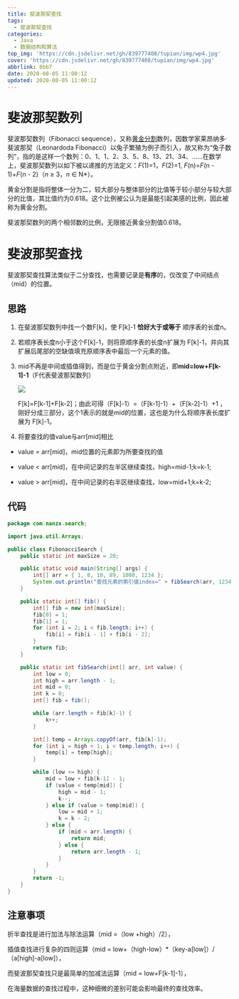 ```yaml
---
title: 斐波那契查找
tags:
  - 斐波那契查找
categories:
  - Java
  - 数据结构和算法
top_img: 'https://cdn.jsdelivr.net/gh/839777408/tupian/img/wp4.jpg'
cover: 'https://cdn.jsdelivr.net/gh/839777408/tupian/img/wp4.jpg'
abbrlink: 8bb7
date: 2020-08-05 11:00:12
updated: 2020-08-05 11:00:12
---
```


# 斐波那契数列

斐波那契数列（Fibonacci sequence），又称[黄金分割](https://baike.baidu.com/item/黄金分割/115896)数列，因数学家莱昂纳多·斐波那契（Leonardoda Fibonacci）以兔子繁殖为例子而引入，故又称为“兔子数列”，指的是这样一个数列：0、1、1、2、3、5、8、13、21、34、……在数学上，斐波那契数列以如下被以递推的方法定义：*F*(1)=1，*F*(2)=1, *F*(n)=*F*(n - 1)+*F*(n - 2)（*n* ≥ 3，*n* ∈ N*）。

黄金分割是指将整体一分为二，较大部分与整体部分的比值等于较小部分与较大部分的比值，其比值约为0.618。这个比例被公认为是最能引起美感的比例，因此被称为黄金分割。

斐波那契数列的两个相邻数的比例，无限接近黄金分割值0.618。

# 斐波那契查找

斐波那契查找算法类似于二分查找，也需要记录是**有序**的，仅改变了中间结点（mid）的位置。

## 思路

1. 在斐波那契数列中找一个数F[k]，使 F[k]-1 **恰好大于或等于** 顺序表的长度n。
2. 若顺序表长度n小于这个F[k]-1，则将原顺序表的长度n扩展为 F[k]-1，并向其扩展后尾部的空缺值填充原顺序表中最后一个元素的值。

3. mid不再是中间或插值得到，而是位于黄金分割点附近，即**mid=low+F[k-1]-1**（F代表斐波那契数列）

   ![](https://cdn.jsdelivr.net/gh/839777408/tupian/blog/20190102143249391.jpg)

   F[k]=F[k-1]+F[k-2]；由此可得（F[k]-1）=（F[k-1]-1）+（F[k-2]-1）+1 ，刚好分成三部分，这个1表示的就是mid的位置，这也是为什么将顺序表长度扩展为 F[k]-1。

4.  将要查找的值value与arr[mid]相比

   - value = arr[mid]，mid位置的元素即为所要查找的值

   - value < arr[mid]，在中间记录的左半区继续查找，high=mid-1;k=k-1;
   - value > arr[mid]，在中间记录的右半区继续查找，low=mid+1;k=k-2;

## 代码

```java
package com.nanzx.search;

import java.util.Arrays;

public class FibonacciSearch {
	public static int maxSize = 20;

	public static void main(String[] args) {
		int[] arr = { 1, 8, 10, 89, 1000, 1234 };
		System.out.println("查找元素的索引值index=" + fibSearch(arr, 1234));
	}

	public static int[] fib() {
		int[] fib = new int[maxSize];
		fib[0] = 1;
		fib[1] = 1;
		for (int i = 2; i < fib.length; i++) {
			fib[i] = fib[i - 1] + fib[i - 2];
		}
		return fib;
	}

	public static int fibSearch(int[] arr, int value) {
		int low = 0;
		int high = arr.length - 1;
		int mid = 0;
		int k = 0;
		int[] fib = fib();

		while (arr.length > fib[k]-1) {
			k++;
		}

		int[] temp = Arrays.copyOf(arr, fib[k]-1);
		for (int i = high + 1; i < temp.length; i++) {
			temp[i] = temp[high];
		}

		while (low <= high) {
			mid = low + fib[k-1] - 1;
			if (value < temp[mid]) {
				high = mid - 1;
				k--;
			} else if (value > temp[mid]) {
				low = mid + 1;
				k = k - 2;
			} else {
				if (mid < arr.length) {
					return mid;
				} else {
					return arr.length - 1;
				}
			}
		}
		return -1;
	}
}
```

## 注意事项

折半查找是进行加法与除法运算（mid =（low +high）/2），

插值查找进行复杂的四则运算（mid = low+（high-low）*（key-a[low]）/（a[high]-a[low]），

而斐波那契查找只是最简单的加减法运算（mid = low+F[k-1]-1），

在海量数据的查找过程中，这种细微的差别可能会影响最终的查找效率。
